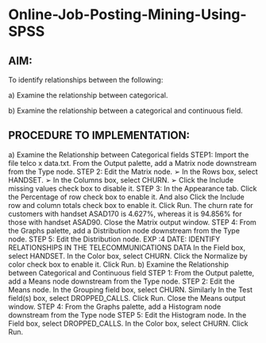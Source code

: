 # Online-Job-Posting-Mining-Using-SPSS

## AIM:
To identify relationships between the following:

a)
Examine the relationship between categorical.

b)
Examine the relationship between a categorical and continuous field.

## PROCEDURE TO IMPLEMENTATION:
a)
Examine the Relationship between Categorical fields
STEP1: Import the file telco x data.txt. From the Output palette, add a Matrix node downstream from the Type node.
STEP 2: Edit the Matrix node.
➢
In the Rows box, select HANDSET.
➢
In the Columns box, select CHURN.
➢
Click the Include missing values check box to disable it.
STEP 3: In the Appearance tab. Click the Percentage of row check box to enable it. And also Click the Include row and column totals check box to enable it. Click Run.
The churn rate for customers with handset ASAD170 is 4.627%, whereas it is 94.856% for those with handset ASAD90.
Close the Matrix output window.
STEP 4: From the Graphs palette, add a Distribution node downstream from the Type node.
STEP 5: Edit the Distribution node.
EXP :4
DATE:
IDENTIFY RELATIONSHIPS IN THE
TELECOMMUNICATIONS DATA
In the Field box, select HANDSET. In the Color box, select CHURN. Click the Normalize by color check box to enable it. Click Run.
b) 
Examine the Relationship between Categorical and Continuous field
STEP 1: From the Output palette, add a Means node downstream from the Type node.
STEP 2: Edit the Means node. In the Grouping field box, select CHURN. Similarly In the Test field(s) box, select DROPPED_CALLS. Click Run.
Close the Means output window.
STEP 4: From the Graphs palette, add a Histogram node downstream from the Type node
STEP 5: Edit the Histogram node. In the Field box, select DROPPED_CALLS. In the Color box, select CHURN. Click Run.
